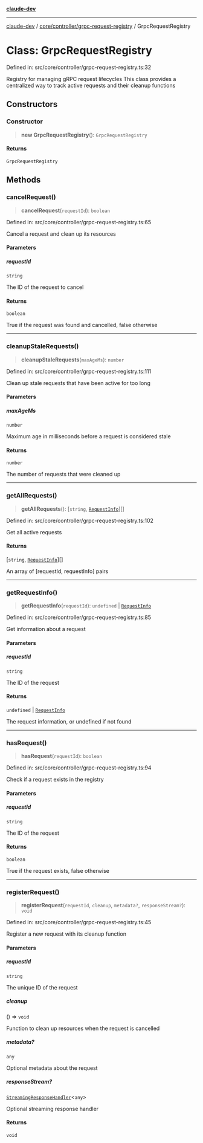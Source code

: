 [**claude-dev**](../../../../README.md)

***

[claude-dev](../../../../README.md) / [core/controller/grpc-request-registry](../README.md) / GrpcRequestRegistry

# Class: GrpcRequestRegistry

Defined in: src/core/controller/grpc-request-registry.ts:32

Registry for managing gRPC request lifecycles
This class provides a centralized way to track active requests and their cleanup functions

## Constructors

### Constructor

> **new GrpcRequestRegistry**(): `GrpcRequestRegistry`

#### Returns

`GrpcRequestRegistry`

## Methods

### cancelRequest()

> **cancelRequest**(`requestId`): `boolean`

Defined in: src/core/controller/grpc-request-registry.ts:65

Cancel a request and clean up its resources

#### Parameters

##### requestId

`string`

The ID of the request to cancel

#### Returns

`boolean`

True if the request was found and cancelled, false otherwise

***

### cleanupStaleRequests()

> **cleanupStaleRequests**(`maxAgeMs`): `number`

Defined in: src/core/controller/grpc-request-registry.ts:111

Clean up stale requests that have been active for too long

#### Parameters

##### maxAgeMs

`number`

Maximum age in milliseconds before a request is considered stale

#### Returns

`number`

The number of requests that were cleaned up

***

### getAllRequests()

> **getAllRequests**(): \[`string`, [`RequestInfo`](../interfaces/RequestInfo.md)\][]

Defined in: src/core/controller/grpc-request-registry.ts:102

Get all active requests

#### Returns

\[`string`, [`RequestInfo`](../interfaces/RequestInfo.md)\][]

An array of [requestId, requestInfo] pairs

***

### getRequestInfo()

> **getRequestInfo**(`requestId`): `undefined` \| [`RequestInfo`](../interfaces/RequestInfo.md)

Defined in: src/core/controller/grpc-request-registry.ts:85

Get information about a request

#### Parameters

##### requestId

`string`

The ID of the request

#### Returns

`undefined` \| [`RequestInfo`](../interfaces/RequestInfo.md)

The request information, or undefined if not found

***

### hasRequest()

> **hasRequest**(`requestId`): `boolean`

Defined in: src/core/controller/grpc-request-registry.ts:94

Check if a request exists in the registry

#### Parameters

##### requestId

`string`

The ID of the request

#### Returns

`boolean`

True if the request exists, false otherwise

***

### registerRequest()

> **registerRequest**(`requestId`, `cleanup`, `metadata?`, `responseStream?`): `void`

Defined in: src/core/controller/grpc-request-registry.ts:45

Register a new request with its cleanup function

#### Parameters

##### requestId

`string`

The unique ID of the request

##### cleanup

() => `void`

Function to clean up resources when the request is cancelled

##### metadata?

`any`

Optional metadata about the request

##### responseStream?

[`StreamingResponseHandler`](../../grpc-handler/type-aliases/StreamingResponseHandler.md)\<`any`\>

Optional streaming response handler

#### Returns

`void`

